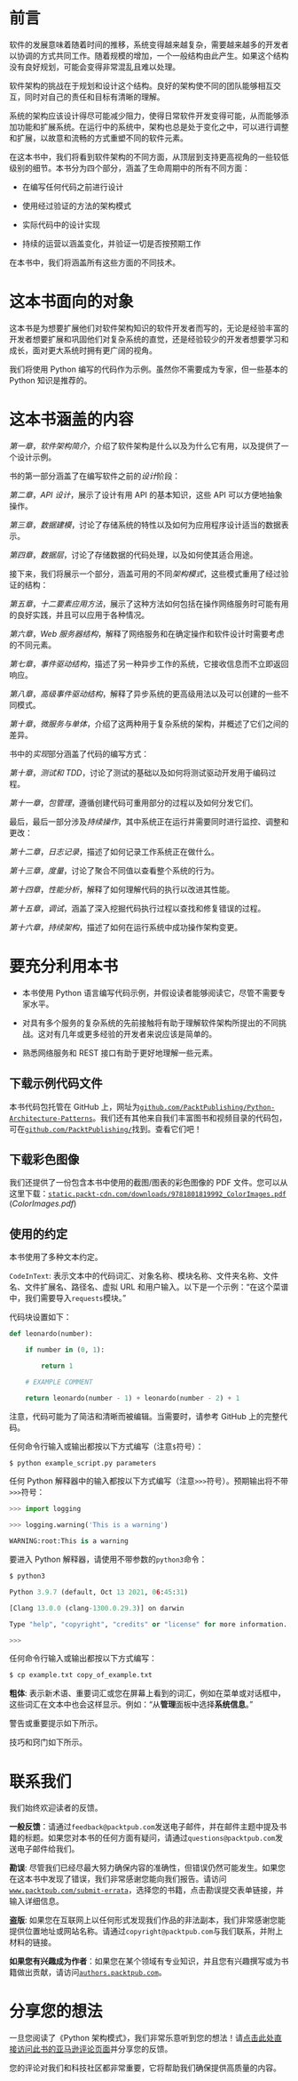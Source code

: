 # 前言

软件的发展意味着随着时间的推移，系统变得越来越复杂，需要越来越多的开发者以协调的方式共同工作。随着规模的增加，一个一般结构由此产生。如果这个结构没有良好规划，可能会变得非常混乱且难以处理。

软件架构的挑战在于规划和设计这个结构。良好的架构使不同的团队能够相互交互，同时对自己的责任和目标有清晰的理解。

系统的架构应该设计得尽可能减少阻力，使得日常软件开发变得可能，从而能够添加功能和扩展系统。在运行中的系统中，架构也总是处于变化之中，可以进行调整和扩展，以故意和流畅的方式重塑不同的软件元素。

在这本书中，我们将看到软件架构的不同方面，从顶层到支持更高视角的一些较低级别的细节。本书分为四个部分，涵盖了生命周期中的所有不同方面：

+   在编写任何代码之前进行设计

+   使用经过验证的方法的架构模式

+   实际代码中的设计实现

+   持续的运营以涵盖变化，并验证一切是否按预期工作

在本书中，我们将涵盖所有这些方面的不同技术。

# 这本书面向的对象

这本书是为想要扩展他们对软件架构知识的软件开发者而写的，无论是经验丰富的开发者想要扩展和巩固他们对复杂系统的直觉，还是经验较少的开发者想要学习和成长，面对更大系统时拥有更广阔的视角。

我们将使用 Python 编写的代码作为示例。虽然你不需要成为专家，但一些基本的 Python 知识是推荐的。

# 这本书涵盖的内容

*第一章*，*软件架构简介*，介绍了软件架构是什么以及为什么它有用，以及提供了一个设计示例。

书的第一部分涵盖了在编写软件之前的*设计*阶段：

*第二章*，*API 设计*，展示了设计有用 API 的基本知识，这些 API 可以方便地抽象操作。

*第三章*，*数据建模*，讨论了存储系统的特性以及如何为应用程序设计适当的数据表示。

*第四章*，*数据层*，讨论了存储数据的代码处理，以及如何使其适合用途。

接下来，我们将展示一个部分，涵盖可用的不同*架构模式*，这些模式重用了经过验证的结构：

*第五章*，*十二要素应用方法*，展示了这种方法如何包括在操作网络服务时可能有用的良好实践，并且可以应用于各种情况。

*第六章*，*Web 服务器结构*，解释了网络服务和在确定操作和软件设计时需要考虑的不同元素。

*第七章*，*事件驱动结构*，描述了另一种异步工作的系统，它接收信息而不立即返回响应。

*第八章*，*高级事件驱动结构*，解释了异步系统的更高级用法以及可以创建的一些不同模式。

*第十章*，*微服务与单体*，介绍了这两种用于复杂系统的架构，并概述了它们之间的差异。

书中的*实现*部分涵盖了代码的编写方式：

*第十章*，*测试和 TDD*，讨论了测试的基础以及如何将测试驱动开发用于编码过程。

*第十一章*，*包管理*，遵循创建代码可重用部分的过程以及如何分发它们。

最后，最后一部分涉及*持续操作*，其中系统正在运行并需要同时进行监控、调整和更改：

*第十二章*，*日志记录*，描述了如何记录工作系统正在做什么。

*第十三章*，*度量*，讨论了聚合不同值以查看整个系统的行为。

*第十四章*，*性能分析*，解释了如何理解代码的执行以改进其性能。

*第十五章*，*调试*，涵盖了深入挖掘代码执行过程以查找和修复错误的过程。

*第十六章*，*持续架构*，描述了如何在运行系统中成功操作架构变更。

# 要充分利用本书

+   本书使用 Python 语言编写代码示例，并假设读者能够阅读它，尽管不需要专家水平。

+   对具有多个服务的复杂系统的先前接触将有助于理解软件架构所提出的不同挑战。这对有几年或更多经验的开发者来说应该是简单的。

+   熟悉网络服务和 REST 接口有助于更好地理解一些元素。

## 下载示例代码文件

本书代码包托管在 GitHub 上，网址为[`github.com/PacktPublishing/Python-Architecture-Patterns`](https://github.com/PacktPublishing/Python-Architecture-Patterns)。我们还有其他来自我们丰富图书和视频目录的代码包，可在[`github.com/PacktPublishing/`](https://github.com/PacktPublishing/)找到。查看它们吧！

## 下载彩色图像

我们还提供了一份包含本书中使用的截图/图表的彩色图像的 PDF 文件。您可以从这里下载：[`static.packt-cdn.com/downloads/9781801819992_ColorImages.pdf`](https://static.packt-cdn.com/downloads/9781801819992_ColorImages.pdf) (_ColorImages.pdf_)

## 使用的约定

本书使用了多种文本约定。

`CodeInText`: 表示文本中的代码词汇、对象名称、模块名称、文件夹名称、文件名、文件扩展名、路径名、虚拟 URL 和用户输入。以下是一个示例：“在这个菜谱中，我们需要导入`requests`模块。”

代码块设置如下：

```py
def leonardo(number):

    if number in (0, 1):

        return 1

    # EXAMPLE COMMENT

    return leonardo(number - 1) + leonardo(number - 2) + 1 
```

注意，代码可能为了简洁和清晰而被编辑。当需要时，请参考 GitHub 上的完整代码。

任何命令行输入或输出都按以下方式编写（注意`$`符号）：

```py
$ python example_script.py parameters 
```

任何 Python 解释器中的输入都按以下方式编写（注意`>>>`符号）。预期输出将不带`>>>`符号：

```py
>>> import logging

>>> logging.warning('This is a warning')

WARNING:root:This is a warning 
```

要进入 Python 解释器，请使用不带参数的`python3`命令：

```py
$ python3

Python 3.9.7 (default, Oct 13 2021, 06:45:31)

[Clang 13.0.0 (clang-1300.0.29.3)] on darwin

Type "help", "copyright", "credits" or "license" for more information.

>>> 
```

任何命令行输入或输出都按以下方式编写：

```py
$ cp example.txt copy_of_example.txt 
```

**粗体**: 表示新术语、重要词汇或您在屏幕上看到的词汇，例如在菜单或对话框中，这些词汇在文本中也会这样显示。例如：“从**管理**面板中选择**系统信息**。”

警告或重要提示如下所示。

技巧和窍门如下所示。

# 联系我们

我们始终欢迎读者的反馈。

**一般反馈**：请通过`feedback@packtpub.com`发送电子邮件，并在邮件主题中提及书籍的标题。如果您对本书的任何方面有疑问，请通过`questions@packtpub.com`发送电子邮件给我们。

**勘误**: 尽管我们已经尽最大努力确保内容的准确性，但错误仍然可能发生。如果您在这本书中发现了错误，我们非常感谢您能向我们报告。请访问[`www.packtpub.com/submit-errata`](http://www.packtpub.com/submit-errata)，选择您的书籍，点击勘误提交表单链接，并输入详细信息。

**盗版**: 如果您在互联网上以任何形式发现我们作品的非法副本，我们非常感谢您能提供位置地址或网站名称。请通过`copyright@packtpub.com`与我们联系，并附上材料的链接。

**如果您有兴趣成为作者**：如果您在某个领域有专业知识，并且您有兴趣撰写或为书籍做出贡献，请访问[`authors.packtpub.com`](http://authors.packtpub.com)。

# 分享您的想法

一旦您阅读了《Python 架构模式》，我们非常乐意听到您的想法！请[点击此处直接访问此书的亚马逊评论页面](https://packt.link/r/1801819998)并分享您的反馈。

您的评论对我们和科技社区都非常重要，它将帮助我们确保提供高质量的内容。

